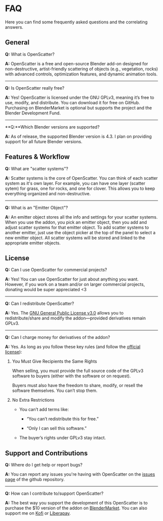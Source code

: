 # FAQ

Here you can find some frequently asked questions and the correlating answers.

## General

**Q:** What is OpenScatter?

**A:** OpenScatter is a free and open-source Blender add-on designed for non-destructive, artist-friendly scattering of objects (e.g., vegetation, rocks) with advanced controls, optimization features, and dynamic animation tools.

---

**Q:** Is OpenScatter really free?

**A:** Yes! OpenScatter is licensed under the GNU GPLv3, meaning it’s free to use, modify, and distribute. You can download it for free on GitHub. Purchasing on BlenderMarket is optional but supports the project and the Blender Development Fund.

---

**Q:**Which Blender versions are supported?

**A:** As of release, the supported Blender version is 4.3. I plan on providing support for all future Blender versions.

## Features & Workflow

**Q:** What are "scatter systems"?

**A:** Scatter systems is the core of OpenScatter. You can think of each scatter system as it's own layer. For example, you can have one layer (scatter sytem) for grass, one for rocks, and one for clover. This allows you to keep everything organized and non-destructive.


---

**Q:** What is an "Emitter Object"?

**A:** An emitter object stores all the info and settings for your scatter systems. When you use the addon, you pick an emitter object, then you add and adjust scatter systems for that emitter object. To add scatter systems to another emitter, just use the object picker at the top of the panel to select a new emitter object. All scatter systems will be stored and linked to the appropriate emitter objects.

## License

**Q:** Can I use OpenScatter for commercial projects? 

**A:** Yes! You can use OpenScatter for just about anything you want. However, if you work on a team and/or on larger commercial projects, donating would be super appreciated <3

---

**Q:** Can I redistribute OpenScatter?

**A:** Yes. The [GNU General Public License v3.0](https://www.gnu.org/licenses/gpl-3.0.en.html#license-text) allows you to redistribute/share and modify the addon—provided derivatives remain GPLv3. 

---

**Q:** Can I charge money for derivatives of the addon?

**A:** Yes. As long as you follow these key rules (and follow the [official license](https://www.gnu.org/licenses/gpl-3.0.en.html#license-text)):

1. You Must Give Recipients the Same Rights

    When selling, you must provide the full source code of the GPLv3 software to buyers (either with the software or on request).

    Buyers must also have the freedom to share, modify, or resell the software themselves. You can’t stop them.

2. No Extra Restrictions

    - You can’t add terms like:

      - “You can’t redistribute this for free.”

      - “Only I can sell this software.”

    - The buyer’s rights under GPLv3 stay intact.

## Support and Contributions

**Q:** Where do I get help or report bugs?

**A:** You can report any issues you're having with OpenScatter on the [issues page](https://github.com/GitMay3D/OpenScatter/issues) of the github repository.

---

**Q:** How can I contribute to/support OpenScatter?

**A:** The best way you support the development of this OpenScatter is to purchase the $10 version of the addon on [BlenderMarket](https://blendermarket.com/products/openscatter).
You can also support me on [Kofi](https://ko-fi.com/may3dkofi) or [Liberapay](https://liberapay.com/may3d).
